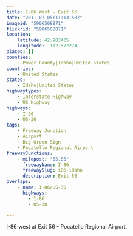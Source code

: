 ```yaml
---
title: I-86 West - Exit 56
date: "2011-07-05T11:13:58Z"
imageid: "5906508871"
flickrid: "5906508871"
location:
    latitude: 42.903435
    longitude: -112.572274
places: []
counties:
    - Power County|Idaho|United States
countries:
    - United States
states:
    - Idaho|United States
highwaytypes:
    - Interstate Highway
    - US Highway
highways:
    - I-86
    - US-30
tags:
    - Freeway Junction
    - Airport
    - Big Green Sign
    - Pocatello Regional Airport
freewayJunctions:
    - milepost: "55.55"
      freewayName: I-86
      freewaySlug: i86-idaho
      description: Exit 56
overlaps:
    - name: I-86/US-30
      highways:
        - I-86
        - US-30

---
```

I-86 west at Exit 56 - Pocatello Regional Airport.